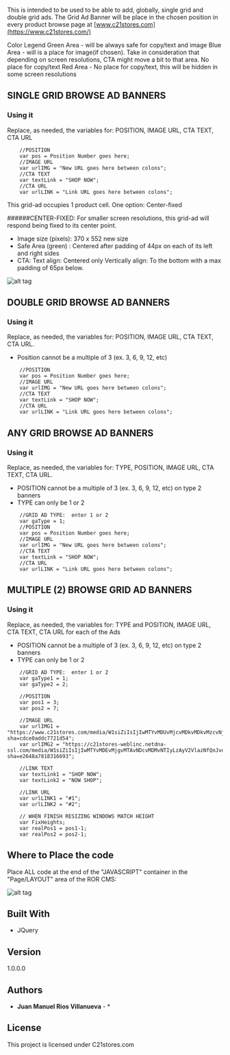 This is intended to be used to be able to add, globally, single grid and double grid ads.
The Grid Ad Banner will be place in the chosen position in every product browse page at [www.c21stores.com](https://www.c21stores.com/) 


Color Legend
Green Area - will be always safe for copy/text and image
Blue Area - will is a place for image(if chosen). Take in consideration that  depending on screen resolutions, CTA might move a bit to that area. No place for copy/text
Red Area - No place for copy/text, this will be hidden in some screen resolutions


## SINGLE GRID BROWSE AD BANNERS

### Using it

Replace, as needed, the variables for: POSITION, IMAGE URL, CTA TEXT, CTA URL

``` 
	//POSITION
	var pos = Position Number goes here;
	//IMAGE URL
	var urlIMG = "New URL goes here between colons";
	//CTA TEXT
	var textLink = "SHOP NOW";
	//CTA URL
	var urlLINK = "Link URL goes here between colons";
```
This grid-ad occupies 1 product cell.
One option: Center-fixed

######CENTER-FIXED: 
For smaller screen resolutions, this grid-ad will respond being fixed to its center point.
* Image size (pixels): 370 x 552 new size
* Safe Area (green) : Centered after padding of 44px  on each of its left and right sides
* CTA: 
Text align: Centered only
Vertically align: To the bottom with a max padding of 65px below.


![alt tag](https://www.c21stores.com/media/W1siZiIsIjIwMTYvMDYvMDgvMTQvMTUvMjcvOTU3LzM3MHg1NTJndWlkZS5wbmciXV0/370x552guide.png?sha=d6f91024cbfa7d5a)


## DOUBLE GRID BROWSE AD BANNERS

### Using it

Replace, as needed, the variables for: POSITION, IMAGE URL, CTA TEXT, CTA URL. 
* Position cannot be a multiple of 3 (ex. 3, 6, 9, 12, etc)

``` 
	//POSITION
	var pos = Position Number goes here;
	//IMAGE URL
	var urlIMG = "New URL goes here between colons";
	//CTA TEXT
	var textLink = "SHOP NOW";
	//CTA URL
	var urlLINK = "Link URL goes here between colons";
```

## ANY GRID BROWSE AD BANNERS

### Using it

Replace, as needed, the variables for: TYPE, POSITION, IMAGE URL, CTA TEXT, CTA URL. 
* POSITION cannot be a multiple of 3 (ex. 3, 6, 9, 12, etc) on type 2 banners
* TYPE can only be 1 or 2

``` 
	//GRID AD TYPE:  enter 1 or 2
	var gaType = 1;
	//POSITION
	var pos = Position Number goes here;
	//IMAGE URL
	var urlIMG = "New URL goes here between colons";
	//CTA TEXT
	var textLink = "SHOP NOW";
	//CTA URL
	var urlLINK = "Link URL goes here between colons";
```


## MULTIPLE (2) BROWSE GRID AD BANNERS

### Using it

Replace, as needed, the variables for: TYPE and POSITION, IMAGE URL, CTA TEXT, CTA URL for each of the Ads
* POSITION cannot be a multiple of 3 (ex. 3, 6, 9, 12, etc) on type 2 banners
* TYPE can only be 1 or 2

``` 
	//GRID AD TYPE:  enter 1 or 2
	var gaType1 = 1;
	var gaType2 = 2;

	//POSITION
	var pos1 = 3;
	var pos2 = 7;

	//IMAGE URL
	var urlIMG1 = "https://www.c21stores.com/media/W1siZiIsIjIwMTYvMDUvMjcvMDkvMDkvMzcvNjc4LzM3MHg1NTMuanBnIl1d/370x553.jpg?sha=cdce0addc7721d54";
	var urlIMG2 = "https://c21stores-weblinc.netdna-ssl.com/media/W1siZiIsIjIwMTYvMDEvMjgvMTAvNDcvMDMvNTIyLzAyV2VlazNfQnJvd3NlR3JpZF9fRW5sYXJnZWRfaW1hZ2VzLmpwZyJdXQ/02Week3_BrowseGrid__Enlarged_images.jpg?sha=e2648a7818316693";

	//LINK TEXT
	var textLink1 = "SHOP NOW";
	var textLink2 = "NOW SHOP";

	//LINK URL
	var urlLINK1 = "#1";
	var urlLINK2 = "#2";
	
	// WHEN FINISH RESIZING WINDOWS MATCH HEIGHT
	var FixHeights;
	var realPos1 = pos1-1;
	var realPos2 = pos2-1;
```


## Where to Place the code
Place ALL code at the end of the "JAVASCRIPT" container in the "Page/LAYOUT" area of the ROR CMS:

![alt tag](https://www.c21stores.com/media/W1siZiIsIjIwMTYvMDYvMDEvMTEvMDgvMDYvOTc0L1NjcmVlbl9TaG90XzIwMTZfMDZfMDFfYXRfMTEuMDMuMThfQU0ucG5nIl1d/Screen%20Shot%202016-06-01%20at%2011.03.18%20AM.png?sha=6b211be4b6b046e3)


## Built With

* JQuery

## Version

1.0.0.0

## Authors

* **Juan Manuel Rios Villanueva** - * 

<!-- See also the list of [contributors](https://github.com/your/project/contributors) who participated in this project. -->

## License

This project is licensed under C21stores.com<!--  - see the [LICENSE.md](LICENSE.md) file for details -->

<!-- ## Acknowledgments

* Hat tip to anyone who's code was used
* Inspiration
* etc
 -->